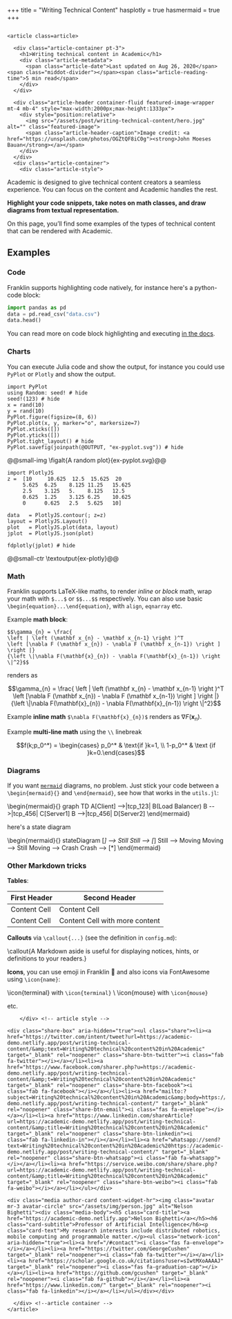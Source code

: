 +++
title = "Writing Technical Content"
hasplotly = true
hasmermaid = true
+++

~~~

<article class=article>

  <div class="article-container pt-3">
    <h1>Writing technical content in Academic</h1>
    <div class="article-metadata">
      <span class="article-date">Last updated on Aug 26, 2020</span> <span class="middot-divider"></span><span class="article-reading-time">5 min read</span>
    </div>
  </div>

  <div class="article-header container-fluid featured-image-wrapper mt-4 mb-4" style="max-width:2000px;max-height:1333px">
    <div style="position:relative">
      <img src="/assets/post/writing-technical-content/hero.jpg" alt="" class="featured-image">
      <span class="article-header-caption">Image credit: <a href="https://unsplash.com/photos/OGZtQF8iC0g"><strong>John Moeses Bauan</strong></a></span>
    </div>
  </div>
  <div class="article-container">
    <div class="article-style">
~~~

Academic is designed to give technical content creators a seamless experience. You can focus on the content and Academic handles the rest.

**Highlight your code snippets, take notes on math classes, and draw diagrams from textual representation.**

On this page, you’ll find some examples of the types of technical content that can be rendered with Academic.

## Examples

### Code

Franklin supports highlighting code natively, for instance here's a python-code block:

```python
import pandas as pd
data = pd.read_csv("data.csv")
data.head()
```

You can read more on code block highlighting and executing [in the docs](https://franklinjl.org/code/).

### Charts

You can execute Julia code and show the output, for instance you could use `PyPlot` or `Plotly` and show the output.

```julia:ex-pyplot
import PyPlot
using Random: seed! # hide
seed!(123) # hide
x = rand(10)
y = rand(10)
PyPlot.figure(figsize=(8, 6))
PyPlot.plot(x, y, marker="o", markersize=7)
PyPlot.xticks([])
PyPlot.yticks([])
PyPlot.tight_layout() # hide
PyPlot.savefig(joinpath(@OUTPUT, "ex-pyplot.svg")) # hide
```

@@small-img \figalt{A random plot}{ex-pyplot.svg}@@

```julia:ex-plotly
import PlotlyJS
z =  [10     10.625  12.5  15.625  20
     5.625  6.25    8.125 11.25   15.625
     2.5    3.125   5.    8.125   12.5
     0.625  1.25    3.125 6.25    10.625
     0      0.625   2.5   5.625   10]

data   = PlotlyJS.contour(; z=z)
layout = PlotlyJS.Layout()
plot   = PlotlyJS.plot(data, layout)
jplot  = PlotlyJS.json(plot)

fdplotly(jplot) # hide
```
@@small-ctr \textoutput{ex-plotly}@@

### Math

Franklin supports LaTeX-like maths, to render _inline_ or _block_ math, wrap your math with `$...$` or `$$...$$` respectively.
You can also use basic `\begin{equation}...\end{equation}`, with `align`, `eqnarray` etc.

Example **math block**:

```plaintext
$$\gamma_{n} = \frac{
\left | \left (\mathbf x_{n} - \mathbf x_{n-1} \right )^T
\left [\nabla F (\mathbf x_{n}) - \nabla F (\mathbf x_{n-1}) \right ] \right |}
{\left \|\nabla F(\mathbf{x}_{n}) - \nabla F(\mathbf{x}_{n-1}) \right \|^2}$$
```

renders as

$$\gamma_{n} = \frac{
\left | \left (\mathbf x_{n} - \mathbf x_{n-1} \right )^T
\left [\nabla F (\mathbf x_{n}) - \nabla F (\mathbf x_{n-1}) \right ] \right |}
{\left \|\nabla F(\mathbf{x}_{n}) - \nabla F(\mathbf{x}_{n-1}) \right \|^2}$$

Example **inline math** `$\nabla F(\mathbf{x}_{n})$` renders as $\nabla F(\mathbf{x}_{n})$.

Example **multi-line math** using the `\\` linebreak

$$f(k;p_0^*) = \begin{cases} p_0^* & \text{if }k=1, \\
1-p_0^* & \text {if }k=0.\end{cases}$$

### Diagrams

If you want [`mermaid`](https://mermaid-js.github.io/mermaid/#/) diagrams, no problem. Just stick your code between a `\begin{mermaid}{}` and `\end{mermaid}`, see how that works in the `utils.jl`:

\begin{mermaid}{}
graph TD
A[Client] -->|tcp_123| B(Load Balancer)
B -->|tcp_456| C[Server1]
B -->|tcp_456| D[Server2]
\end{mermaid}

here's a state diagram

\begin{mermaid}{}
stateDiagram
[*] --> Still
Still --> [*]
Still --> Moving
Moving --> Still
Moving --> Crash
Crash --> [*]
\end{mermaid}

### Other Markdown tricks

**Tables**:

| First Header  | Second Header |
| ------------- | ------------- |
| Content Cell  | Content Cell  |
| Content Cell  | Content Cell with more content |

**Callouts** via `\callout{...}` (see the definition in `config.md`):

\callout{A Markdown aside is useful for displaying notices, hints, or definitions to your readers.}

**Icons**, you can use emoji in Franklin 🚚 and also icons via FontAwesome using `\icon{name}`:

\icon{terminal} with `\icon{terminal}` \\
\icon{mouse} with `\icon{mouse}`

etc.

~~~
    </div> <!-- article style -->

<div class="share-box" aria-hidden="true"><ul class="share"><li><a href="https://twitter.com/intent/tweet?url=https://academic-demo.netlify.app/post/writing-technical-content/&amp;text=Writing%20technical%20content%20in%20Academic" target="_blank" rel="noopener" class="share-btn-twitter"><i class="fab fa-twitter"></i></a></li><li><a href="https://www.facebook.com/sharer.php?u=https://academic-demo.netlify.app/post/writing-technical-content/&amp;t=Writing%20technical%20content%20in%20Academic" target="_blank" rel="noopener" class="share-btn-facebook"><i class="fab fa-facebook"></i></a></li><li><a href="mailto:?subject=Writing%20technical%20content%20in%20Academic&amp;body=https://academic-demo.netlify.app/post/writing-technical-content/" target="_blank" rel="noopener" class="share-btn-email"><i class="fas fa-envelope"></i></a></li><li><a href="https://www.linkedin.com/shareArticle?url=https://academic-demo.netlify.app/post/writing-technical-content/&amp;title=Writing%20technical%20content%20in%20Academic" target="_blank" rel="noopener" class="share-btn-linkedin"><i class="fab fa-linkedin-in"></i></a></li><li><a href="whatsapp://send?text=Writing%20technical%20content%20in%20Academic%20https://academic-demo.netlify.app/post/writing-technical-content/" target="_blank" rel="noopener" class="share-btn-whatsapp"><i class="fab fa-whatsapp"></i></a></li><li><a href="https://service.weibo.com/share/share.php?url=https://academic-demo.netlify.app/post/writing-technical-content/&amp;title=Writing%20technical%20content%20in%20Academic" target="_blank" rel="noopener" class="share-btn-weibo"><i class="fab fa-weibo"></i></a></li></ul></div>

<div class="media author-card content-widget-hr"><img class="avatar mr-3 avatar-circle" src="/assets/img/person.jpg" alt="Nelson Bighetti"><div class="media-body"><h5 class="card-title"><a href="https://academic-demo.netlify.app">Nelson Bighetti</a></h5><h6 class="card-subtitle">Professor of Artificial Intelligence</h6><p class="card-text">My research interests include distributed robotics, mobile computing and programmable matter.</p><ul class="network-icon" aria-hidden="true"><li><a href="/#contact"><i class="fas fa-envelope"></i></a></li><li><a href="https://twitter.com/GeorgeCushen" target="_blank" rel="noopener"><i class="fab fa-twitter"></i></a></li><li><a href="https://scholar.google.co.uk/citations?user=sIwtMXoAAAAJ" target="_blank" rel="noopener"><i class="fas fa-graduation-cap"></i></a></li><li><a href="https://github.com/gcushen" target="_blank" rel="noopener"><i class="fab fa-github"></i></a></li><li><a href="https://www.linkedin.com/" target="_blank" rel="noopener"><i class="fab fa-linkedin"></i></a></li></ul></div></div>

  </div> <!--article container -->
</article>
~~~
